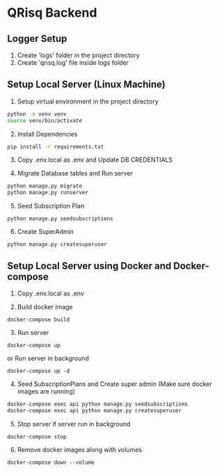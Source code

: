 # QRisq Backend 

## Logger Setup

1. Create 'logs' folder in the project directory 
2. Create 'qrisq.log' file inside logs folder

## Setup Local Server (Linux Machine)

1. Setup virtual environment in the project directory
```sh
python -m venv venv
source venv/bin/activate
```

2. Install Dependencies
```sh
pip install -r requirements.txt
```

3. Copy .env.local as .env and Update DB CREDENTIALS

4. Migrate Database tables and Run server
```sh
python manage.py migrate
python manage.py runserver
```

5. Seed Subscription Plan
```
python manage.py seedsubscriptions
```

6. Create SuperAdmin
```
python manage.py createsuperuser
```

## Setup Local Server using Docker and Docker-compose

1. Copy .env.local as .env

2. Build docker image
```
docker-compose build
```

3. Run server
```
docker-compose up
```

or Run server in background
```
docker-compose up -d
```

4. Seed SubscriptionPlans and Create super admin (Make sure docker images are running)
```sh
docker-compose exec api python manage.py seedsubscriptions
docker-compose exec api python manage.py createsuperuser
```

5. Stop server if server run in background
```
docker-compose stop
```

6. Remove docker images along with volumes
```
docker-compose down --volume
```

